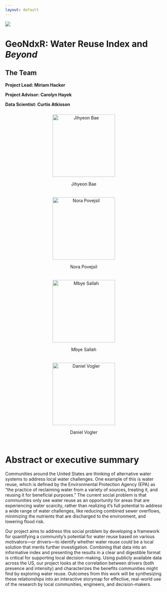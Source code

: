 ```yaml
---
layout: default
---
```


<img src="{{ site.url }}{{ site.baseurl }}/assets/img/eScience.png">


# GeoNdxR: Water Reuse Index and *Beyond*

## The Team

**Project Lead: Miriam Hacker**

**Project Advisor: Carolyn Hayek**

**Data Scientist: Curtis Atkisson** 

<!-- **DSSG Fellows: Jihyeon Bae, Nora Povejsil, Mbye Sallah, Daniel Vogler** -->


<div style="display: flex; flex-wrap: wrap; justify-content: center;">
  <div style="flex: 0 0 50%; text-align: center; padding: 10px;">
    <img src="{{ site.url }}{{ site.baseurl }}/assets/img/Jihyeon.jpg" alt="Jihyeon Bae" style="width:200px; height:200px; object-fit: cover;">
    <p>Jihyeon Bae</p>
  </div>
  <div style="flex: 0 0 50%; text-align: center; padding: 10px;">
    <img src="{{ site.url }}{{ site.baseurl }}/assets/img/Nora.jpg" alt="Nora Povejsil" style="width:200px; height:200px; object-fit: cover;">
    <p>Nora Povejsil</p>
  </div>
  <div style="flex: 0 0 50%; text-align: center; padding: 10px;">
    <img src="{{ site.url }}{{ site.baseurl }}/assets/img/Mbye.jpg" alt="Mbye Sallah" style="width:200px; height:200px; object-fit: cover;">
    <p>Mbye Sallah</p>
  </div>
  <div style="flex: 0 0 50%; text-align: center; padding: 10px;">
    <img src="{{ site.url }}{{ site.baseurl }}/assets/img/Daniel.jpg" alt="Daniel Vogler" style="width:200px; height:200px; object-fit: cover;">
    <p>Daniel Vogler</p>
  </div>
</div>





# Abstract or executive summary
Communities around the United States are thinking of alternative water systems to address local water challenges. One example of this is water reuse, which is defined by the Environmental Protection Agency (EPA) as “the practice of reclaiming water from a variety of sources, treating it, and reusing it for beneficial purposes.” The current social problem is that communities only see water reuse as an opportunity for areas that are experiencing water scarcity, rather than realizing it’s full potential to address a wide range of water challenges, like reducing combined sewer overflows, minimizing the nutrients that are discharged to the environment, and lowering flood risk.

Our project aims to address this social problem by developing a framework for quantifying a community’s potential for water reuse based on various motivators—or drivers—to identify whether water reuse could be a local solution that merits further investigation. Combining that data into an informative index and presenting the results in a clear and digestible format is critical for supporting local decision-making. Using publicly available data across the US, our project looks at the correlation between drivers (both presence and intensity) and characterizes the benefits communities might find by exploring water reuse. Outcomes from this work will be synthesizing these relationships into an interactive storymap for effective, real-world use of the research by local communities, engineers, and decision-makers.
